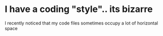 # I have a coding "style".. its bizarre



I recently noticed that my code files sometimes occupy a lot of horizontal space

